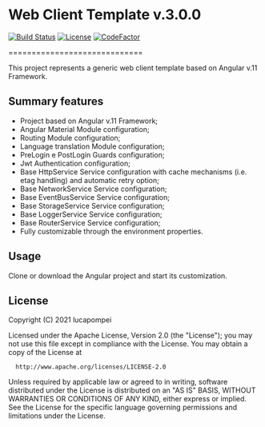 # Web Client Template v.3.0.0

[![Build Status](https://travis-ci.org/lucapompei/WebClientTemplate.svg?branch=master)](https://travis-ci.org/lucapompei/WebClientTemplate)
[![License](https://img.shields.io/badge/License-Apache%202.0-blue.svg)](https://opensource.org/licenses/Apache-2.0)
[![CodeFactor](https://www.codefactor.io/repository/github/lucapompei/webclienttemplate/badge/master)](https://www.codefactor.io/repository/github/lucapompei/webclienttemplate/overview/master)

=============================

This project represents a generic web client template based on Angular v.11 Framework.


Summary features
-------

- Project based on Angular v.11 Framework;
- Angular Material Module configuration;
- Routing Module configuration;
- Language translation Module configuration;
- PreLogin e PostLogin Guards configuration;
- Jwt Authentication configuration;
- Base HttpService Service configuration with cache mechanisms (i.e. etag handling) and automatic retry option;
- Base NetworkService Service configuration;
- Base EventBusService Service configuration;
- Base StorageService Service configuration;
- Base LoggerService Service configuration;
- Base RouterService Service configuration;
- Fully customizable through the environment properties.


Usage
-------

Clone or download the Angular project and start its customization.


License
-------

  Copyright (C) 2021 lucapompei
 
  Licensed under the Apache License, Version 2.0 (the "License");
  you may not use this file except in compliance with the License.
  You may obtain a copy of the License at
 
      http://www.apache.org/licenses/LICENSE-2.0
 
  Unless required by applicable law or agreed to in writing, software
  distributed under the License is distributed on an "AS IS" BASIS,
  WITHOUT WARRANTIES OR CONDITIONS OF ANY KIND, either express or implied.
  See the License for the specific language governing permissions and
  limitations under the License.